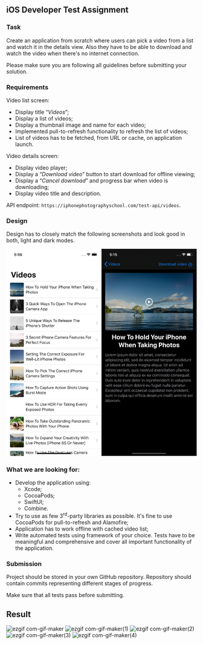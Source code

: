 ## iOS Developer Test Assignment

### Task

Create an application from scratch where users can pick a video from a list and watch it in the details view. Also they have to be able to download and watch the video when there's no internet connection.

Please make sure you are following all guidelines before submitting your solution.

### Requirements

Video list screen:
- Display title “_Videos_”;
- Display a list of videos;
- Display a thumbnail image and name for each video;
- Implemented pull-to-refresh functionality to refresh the list of videos;
- List of videos has to be fetched, from URL or cache, on application launch.

Video details screen:
- Display video player;
- Display a “_Download video_” button to start download for offline viewing;
- Display a “_Cancel download_” and progress bar when video is downloading;
- Display video title and description.

API endpoint: `https://iphonephotographyschool.com/test-api/videos`.

### Design

Design has to closely match the following screenshots and look good in both, light and dark modes.

<img alt="Video list screenshot" src="video_list_screen.png" width="50%" /><img alt="Video details screenshot" src="video_details_screen.png" width="50%" />

### What we are looking for:

- Develop the application using:
  - Xcode;
  - CocoaPods;
  - SwiftUI;
  - Combine.
- Try to use as few 3<sup>rd</sup>-party libraries as possible. It's fine to use CocoaPods for pull-to-refresh and Alamofire;
- Application has to work offline with cached video list;
- Write automated tests using framework of your choice. Tests have to be meaningful and comprehensive and cover all important functionality of the application. 

### Submission

Project should be stored in your own GitHub repository. Repository should contain commits representing different stages of progress.

Make sure that all tests pass before submitting.

## Result
![ezgif com-gif-maker](https://user-images.githubusercontent.com/31929901/116623269-aa061280-a94e-11eb-8265-6a45335d393a.gif)
![ezgif com-gif-maker(1)](https://user-images.githubusercontent.com/31929901/116623297-b68a6b00-a94e-11eb-9c5e-27c76dc048d0.gif)
![ezgif com-gif-maker(2)](https://user-images.githubusercontent.com/31929901/116623326-c1450000-a94e-11eb-8c01-5e615f2fd9f7.gif)
![ezgif com-gif-maker(3)](https://user-images.githubusercontent.com/31929901/116623341-c6a24a80-a94e-11eb-98cf-410a1b343ad0.gif)
![ezgif com-gif-maker(4)](https://user-images.githubusercontent.com/31929901/116623353-ca35d180-a94e-11eb-9512-92fd2df8652b.gif)
